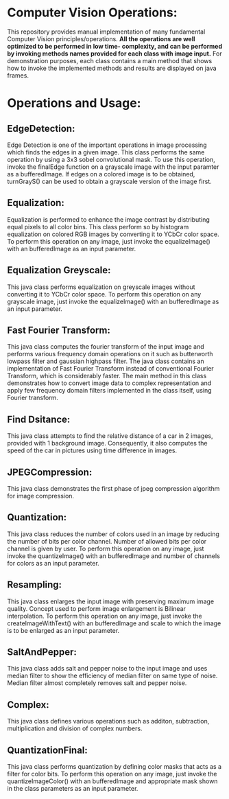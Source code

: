 # Computer Vision Operations:
This repository provides manual implementation of many fundamental Computer Vision principles/operations. **All the operations are well optimized to be performed in low time- complexity, and can be performed by invoking methods names provided for each class with image input.** For demonstration purposes, each class contains a main method that shows how to invoke the implemented methods and results are displayed on java frames.

# Operations and Usage:
## EdgeDetection: 
Edge Detection is one of the important operations in image processing which finds the edges in a given image. This class performs the same operation by using a 3x3 sobel convolutional mask. To use this operation, invoke the finalEdge function on a grayscale image with the input paramter as a bufferedImage. If edges on a colored image is to be obtained, turnGrayS() can be used to obtain a grayscale version of the image first.

## Equalization: 
Equalization is performed to enhance the image contrast by distributing equal pixels to all color bins. This class perform so by histogram equalization on colored RGB images by converting it to YCbCr color space. To perform this operation on any image, just invoke the equalizeImage() with an bufferedImage as an input parameter. 

## Equalization Greyscale: 
This java class performs equalization on greyscale images without converting it to YCbCr color space. To perform this operation on any grayscale image, just invoke the equalizeImage() with an bufferedImage as an input parameter. 
 
## Fast Fourier Transform: 
This java class computes the fourier transform of the input image and performs various frequency domain operations on it such as butterworth lowpass filter and gaussian highpass filter. The java class contains an implementation of Fast Fourier Transform instead of conventional Fourier Transform, which is considerably faster. The main method in this class demonstrates how to convert image data to complex representation and apply few frequency domain filters implemented in the class itself, using Fourier transform.       
  
## Find Dsitance: 
This java class attempts to find the relative distance of a car in 2 images, provided with 1 background image. Consequently, it also computes the speed of the car in pictures using time difference in images.
  
## JPEGCompression: 
This java class demonstrates the first phase of jpeg compression algorithm for image compression.
  
## Quantization: 
This java class reduces the number of colors used in an image by reducing the number of bits per color channel. Number of allowed bits per color channel is given by user. To perform this operation on any image, just invoke the quantizeImage() with an bufferedImage and number of channels for colors as an input parameter. 
  
## Resampling: 
This java class enlarges the input image with preserving maximum image quality. Concept used to perform image enlargement is Bilinear interpolation. To perform this operation on any image, just invoke the createImageWithText() with an bufferedImage and scale to which the image is to be enlarged as an input parameter. 
  
## SaltAndPepper: 
This java class adds salt and pepper noise to the input image and uses median filter to show the efficiency of median filter on same type of noise. Median filter almost completely removes salt and pepper noise.
  
## Complex: 
  This java class defines various operations such as additon, subtraction, multiplication and division of complex numbers.
  
## QuantizationFinal: 
This java class performs quantization by defining color masks that acts as a filter for color bits. To perform this operation on any image, just invoke the quantizeImageColor() with an bufferedImage and appropriate mask shown in the class parameters as an input parameter.
   
